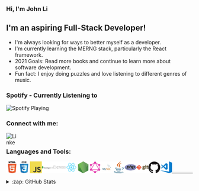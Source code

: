 ### Hi, I'm John Li

## I'm an aspiring Full-Stack Developer!

- I'm always looking for ways to better myself as a developer.
- I'm currently learning the MERNG stack, particularly the React framework.
- 2021 Goals: Read more books and continue to learn more about software development.
- Fun fact: I enjoy doing puzzles and love listening to different genres of music.

### Spotify - Currently Listening to

<img src="https://novatorem.johnli-98.vercel.app/api/spotify" alt="Spotify Playing" />

### Connect with me:

[<img align="left" alt="LinkedIn" height="32px" width="32px" src="https://cdn.jsdelivr.net/npm/simple-icons@v3/icons/linkedin.svg" style="fill: #0077B5" />][linkedin]

<br />

### Languages and Tools:

[<img align="left" alt="HTML5" height="32px" width="32px" src="https://raw.githubusercontent.com/github/explore/80688e429a7d4ef2fca1e82350fe8e3517d3494d/topics/html/html.png" />][html5]
[<img align="left" alt="CSS3" height="32px" width="32px" src="https://raw.githubusercontent.com/github/explore/80688e429a7d4ef2fca1e82350fe8e3517d3494d/topics/css/css.png" />][css3]
[<img align="left" alt="JavaScript" height="32px" width="32px" src="https://raw.githubusercontent.com/github/explore/80688e429a7d4ef2fca1e82350fe8e3517d3494d/topics/javascript/javascript.png" />][javascript]
[<img align="left" alt="MongoDB" height="32px" width="32px" src="https://raw.githubusercontent.com/github/explore/80688e429a7d4ef2fca1e82350fe8e3517d3494d/topics/mongodb/mongodb.png" />][mongodb]
[<img align="left" alt="Express" height="32px" width="32px" src="https://raw.githubusercontent.com/github/explore/80688e429a7d4ef2fca1e82350fe8e3517d3494d/topics/express/express.png" />][express]
[<img align="left" alt="React" height="32px" width="32px" src="https://raw.githubusercontent.com/github/explore/80688e429a7d4ef2fca1e82350fe8e3517d3494d/topics/react/react.png" />][react]
[<img align="left" alt="Node" height="32px" width="32px" src="https://raw.githubusercontent.com/github/explore/80688e429a7d4ef2fca1e82350fe8e3517d3494d/topics/nodejs/nodejs.png" />][node]
[<img align="left" alt="GraphQL" height="32px" width="32px" src="https://raw.githubusercontent.com/github/explore/5c058a388828bb5fde0bcafd4bc867b5bb3f26f3/topics/graphql/graphql.png" />][graphql]
[<img align="left" alt="GitHub" height="32px" width="32px" src="https://raw.githubusercontent.com/github/explore/80688e429a7d4ef2fca1e82350fe8e3517d3494d/topics/mysql/mysql.png" />][mysql]
[<img align="left" alt="Java" height="32px" width="32px" src="https://raw.githubusercontent.com/github/explore/80688e429a7d4ef2fca1e82350fe8e3517d3494d/topics/java/java.png" />][java]
[<img align="left" alt="GitHub" height="32px" width="32px" src="https://raw.githubusercontent.com/github/explore/ccc16358ac4530c6a69b1b80c7223cd2744dea83/topics/php/php.png" />][php]
[<img align="left" alt="Git" height="32px" width="32px" src="https://raw.githubusercontent.com/github/explore/80688e429a7d4ef2fca1e82350fe8e3517d3494d/topics/git/git.png" />][git]
[<img align="left" alt="GitHub" height="32px" width="32px" src="https://raw.githubusercontent.com/github/explore/78df643247d429f6cc873026c0622819ad797942/topics/github/github.png" />][github]
[<img align="left" alt="VS Code" height="32px" width="32px" src="https://raw.githubusercontent.com/github/explore/80688e429a7d4ef2fca1e82350fe8e3517d3494d/topics/visual-studio-code/visual-studio-code.png" />][vscode]

<br />

---

<details>
    <summary>:zap: GitHub Stats</summary>
    <img align="left" alt="GitHub Stats" src="https://github-readme-stats.johnli-98.vercel.app/api?username=JohnLi-98&show_icons=true&hide_border=true" />
</details>

[linkedin]: https://www.linkedin.com/in/john-li-8529aa195
[html5]: https://developer.mozilla.org/en-US/docs/Web/Guide/HTML/HTML5
[css3]: https://developer.mozilla.org/en-US/docs/Web/CSS
[javascript]: https://developer.mozilla.org/en-US/docs/Web/JavaScript
[mongodb]: https://docs.mongodb.com/
[express]: https://expressjs.com/
[react]: https://reactjs.org/docs/getting-started.html
[node]: https://nodejs.org/en/docs/
[graphql]: https://graphql.org/learn/
[mysql]: https://dev.mysql.com/doc/
[java]: https://docs.oracle.com/en/java/
[php]: https://www.php.net/docs.php
[git]: https://git-scm.com/doc
[github]: https://docs.github.com/en
[vscode]: https://code.visualstudio.com/docs
